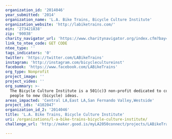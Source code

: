 ```yaml
---
organization_id: '2014046'
year_submitted: '2014'
organization_name: 'L.A. Bike Trains, Bicycle Culture Institute'
organization_website: 'http://labiketrains.com/'
ein: '273421838'
zip: '90038'
charity_navigator_url: 'https://www.charitynavigator.org/index.cfm?bay=search.profile&ein=273421838'
link_to_ntee_code: GET CODE
ntee_type: ''
tags_indicators: '0'
twitter: 'https://twitter.com/LABikeTrains'
instagram: 'http://instagram.com/bicyclecultureinst'
facebook: 'https://www.facebook.com/LABikeTrains'
org_type: Nonprofit
project_image: ''
project_video: ''
org_summary: >-
  The Bicycle Culture Institute is a 501(c)3 non-profit dedicated to connecting
  people to new (bicycle) ideas.
areas_impacted: 'Central LA,East LA,San Fernando Valley,Westside'
project_ids: '4102047'
organization_id_2: '2014046'
title: 'L.A. Bike Trains, Bicycle Culture Institute'
uri: /organizations/l-a-bike-trains-bicycle-culture-institute/
challenge_url: 'http://maker.good.is/myLA2050connect/projects/LABikeTrains.html'

---
```

